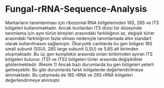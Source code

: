 # Fungal-rRNA-Sequence-Analysis
Mantarların tanımlanması için ribozomal RNA bölgelerinden 18S, 28S ve ITS bölgeleri kullanılmaktadır. Ancak bunlardan ITS dizisi tür düzeyinde tanımlama için aynı türün bireyleri arasındaki 
farklılığının az, değişik türler arasındaki farklılığının fazla olması nedeniyle tanımlamada altın standart olarak kullanılmasını sağlamıştır.
Ökaryotik canlılarda bu gen bölgesi 18S small subunit (SSU), 28S large subunit (LSU) ve 5.8S alt birimden oluşmaktadır. Bu üç gen kompleksi arasında onları birbirinden ayıran ITS bölgeleri bulunur. ITS1 ve ITS2 bölgeleri türler arasında değişiklikler göstermektedir. (Resim 1)
Ancak bazı durumlarda bu gen bölgeleri yeterli gelmeyebilir. Bu gibi durumlarda farklı bölgelerde değerlendirilmeye alınmaktadır. Bu çalışmada da 18S rRNA ve 28S rRNA bölgeleri değerlendirmeye alınmıştır. 
